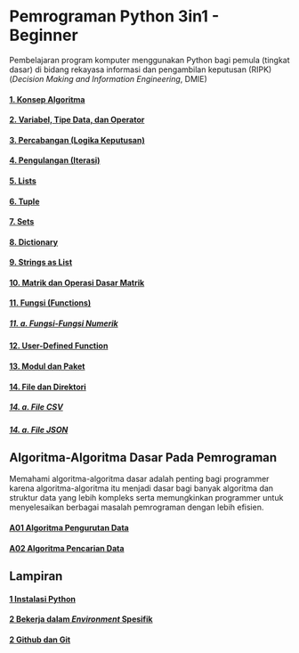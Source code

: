 # Pemrograman Python 3in1 - Beginner
Pembelajaran program komputer menggunakan Python bagi pemula (tingkat dasar) di bidang rekayasa informasi dan pengambilan keputusan (RIPK) (_Decision Making and Information Engineering_, DMIE)


#### [1. Konsep Algoritma](01%20Konsep%20Algoritma.ipynb)
#### [2. Variabel, Tipe Data, dan Operator](02%20Variable%20Tipe%20Data%20dan%20Operator.ipynb)
#### [3. Percabangan (Logika Keputusan)](03%20Percabangan%20IF_ELSE_ELIF.ipynb)
#### [4. Pengulangan (Iterasi)](04%20Pengulangan%20Iterasi.ipynb)
#### [5. Lists](05%20Lists.ipynb)
#### [6. Tuple](06%20Tuple.ipynb)
#### [7. Sets](07%20Sets.ipynb)
#### [8. Dictionary](08%20Dictionary.ipynb)
#### [9. Strings as List](09%20String%20as%20List.ipynb)
#### [10. Matrik dan Operasi Dasar Matrik](10%20Matriks.ipynb)
#### [11. Fungsi (Functions)](11%20Functions.ipynb)
##### [11. a. Fungsi-Fungsi Numerik](11a%20Fungsi-Fungsi%20Numerik.ipynb)
#### [12. User-Defined Function](12%20User-Defined%20Functions.ipynb)
#### [13. Modul dan Paket](13%20Modul%20dan%20Paket.ipynb)
#### [14. File dan Direktori](14%20File%20dan%20Direktori.ipynb)
##### [14. a. File CSV](14a%20File%20CSV.ipynb)
##### [14. a. File JSON](14b%20File%20JSON.ipynb)

## Algoritma-Algoritma Dasar Pada Pemrograman
Memahami algoritma-algoritma dasar adalah penting bagi programmer karena algoritma-algoritma itu menjadi dasar bagi banyak algoritma dan struktur data yang lebih kompleks serta memungkinkan programmer untuk menyelesaikan berbagai masalah pemrograman dengan lebih efisien.

#### [A01 Algoritma Pengurutan Data](A01%20Algoritma%20Pengurutan.ipynb)

#### [A02 Algoritma Pencarian Data](A02%20Algoritma%20Pencarian.ipynb)
## Lampiran
#### [1 Instalasi Python](l1_instalasi_dan_IDE.ipynb)

#### [2 Bekerja dalam _Environment_ Spesifik]()

#### [2 Github dan Git]()
